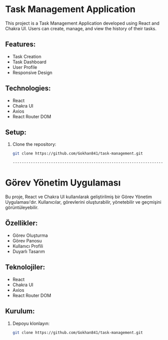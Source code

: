 # Task Management Application

This project is a Task Management Application developed using React and Chakra UI. Users can create, manage, and view the history of their tasks.

## Features:
- Task Creation
- Task Dashboard
- User Profile
- Responsive Design

## Technologies:
- React
- Chakra UI
- Axios
- React Router DOM

## Setup:
1. Clone the repository:
   ```bash
   git clone https://github.com/Gokhan841/task-management.git

   ---------------------------------------------------------------------------------------------------------------------------------------------------------------

# Görev Yönetim Uygulaması

Bu proje, React ve Chakra UI kullanılarak geliştirilmiş bir Görev Yönetim Uygulaması'dır. Kullanıcılar, görevlerini oluşturabilir, yönetebilir ve geçmişini görüntüleyebilir.

## Özellikler:
- Görev Oluşturma
- Görev Panosu
- Kullanıcı Profili
- Duyarlı Tasarım

## Teknolojiler:
- React
- Chakra UI
- Axios
- React Router DOM

## Kurulum:
1. Depoyu klonlayın:
   ```bash
   git clone https://github.com/Gokhan841/task-management.git
